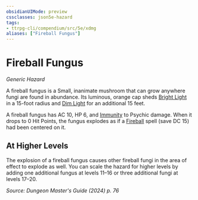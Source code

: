 ```yaml
---
obsidianUIMode: preview
cssclasses: json5e-hazard
tags:
- ttrpg-cli/compendium/src/5e/xdmg
aliases: ["Fireball Fungus"]
---
```

# Fireball Fungus
*Generic Hazard*  

A fireball fungus is a Small, inanimate mushroom that can grow anywhere fungi are found in abundance. Its luminous, orange cap sheds [Bright Light](3-Compendium/rules/variant-rules/bright-light-xphb.md) in a 15-foot radius and [Dim Light](3-Compendium/rules/variant-rules/dim-light-xphb.md) for an additional 15 feet.

A fireball fungus has AC 10, HP 6, and [Immunity](3-Compendium/rules/variant-rules/immunity-xphb.md) to Psychic damage. When it drops to 0 Hit Points, the fungus explodes as if a [Fireball](3-Compendium/spells/fireball-xphb.md) spell (save DC 15) had been centered on it.

## At Higher Levels

The explosion of a fireball fungus causes other fireball fungi in the area of effect to explode as well. You can scale the hazard for higher levels by adding one additional fungus at levels 11–16 or three additional fungi at levels 17–20.

*Source: Dungeon Master's Guide (2024) p. 76*